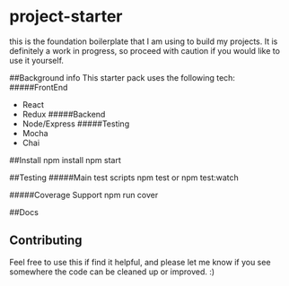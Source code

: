 project-starter
===============

this is the foundation boilerplate that I am using to build my projects.  It is definitely a work in progress, so proceed with caution if you would like to use it yourself.

##Background info
This starter pack uses the following tech:
#####FrontEnd
* React
* Redux
#####Backend
* Node/Express
#####Testing
* Mocha
* Chai

##Install
    npm install
    npm start
    
##Testing
#####Main test scripts
    npm test
    or
    npm test:watch
    
#####Coverage Support
    npm run cover

##Docs



## Contributing

Feel free to use this if find it helpful, and
please let me know if you see somewhere the code can
be cleaned up or improved. :)
